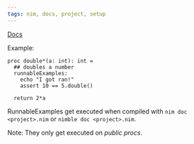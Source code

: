 ```yaml
---
tags: nim, docs, project, setup
---
```

[Docs](https://nim-lang.org/docs/system.html#runnableExamples%2Cstring%2Cuntyped)

Example: 
```
proc double*(a: int): int =
  ## doubles a number
  runnableExamples:
    echo "I got ran!"
    assert 10 == 5.double()
    
  return 2*a
```

RunnableExamples get executed when compiled with `nim doc <project>.nim` or `nimble doc <project>.nim`.

Note: They only get executed on *public procs*. 